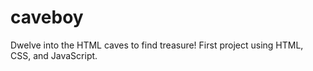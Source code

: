 # caveboy
Dwelve into the HTML caves to find treasure! First project using HTML, CSS, and JavaScript.
